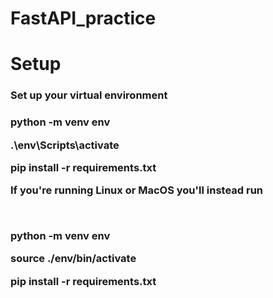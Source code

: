 # FastAPI_practice
<h1>Setup</h1>
<h3>Set up your virtual environment<h3>

<p>python -m venv env</p>
<p>.\env\Scripts\activate</p>
<p>pip install -r requirements.txt</p>
<p>If you're running Linux or MacOS you'll instead run</p>
<br>
<p>python -m venv env</p>
<p>source ./env/bin/activate</p>
<p>pip install -r requirements.txt</p>
